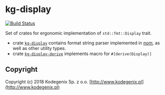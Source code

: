 # kg-display

[![Build Status](https://travis-ci.org/Kodegenix/kg-display.svg?branch=master)](https://travis-ci.org/Kodegenix/kg-display)

Set of crates for ergonomic implementation of `std::fmt::Display` trait.

* crate [`kg-display`](kg-display) contains format string parser implemented in [nom](https://github.com/Geal/nom), as well 
as other utility types.
* crate [`kg-display-derive`](kg-display-derive) implements macro for `#[derive(Display)]`

## Copyright

Copyright (c) 2018 Kodegenix Sp. z o.o. [http://www.kodegenix.pl](http://www.kodegenix.pl)
